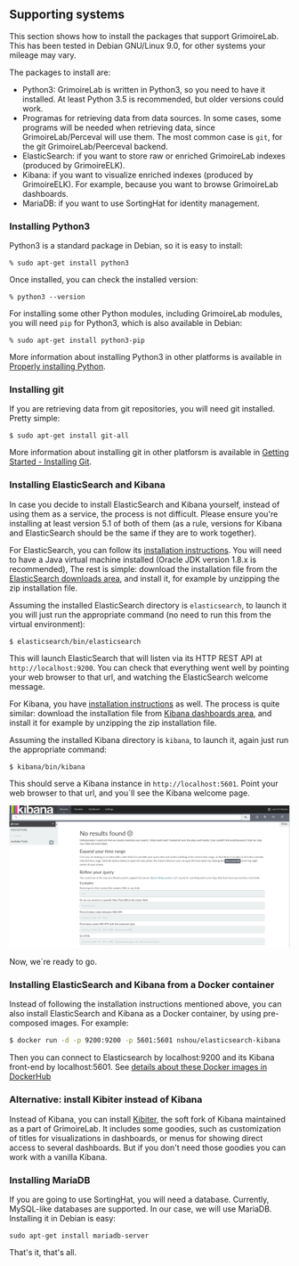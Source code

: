 ## Supporting systems

This section shows how to install the packages that support GrimoireLab. This has been tested in Debian GNU/Linux 9.0, for other systems your mileage may vary.

The packages to install are:

* Python3: GrimoireLab is written in Python3, so you need to have it installed. At least Python 3.5 is recommended, but older versions could work.
* Programas for retrieving data from data sources. In some cases, some programs will be needed when retrieving data, since GrimoireLab/Perceval will use them. The most common case is `git`, for the git GrimoireLab/Peerceval backend.
* ElasticSearch: if you want to store raw or enriched GrimoireLab indexes (produced by GrimoireELK).
* Kibana: if you want to visualize enriched indexes (produced by GrimoireELK). For example, because you want to browse GrimoireLab dashboards.
* MariaDB: if you want to use SortingHat for identity management.

### Installing Python3

Python3 is a standard package in Debian, so it is easy to install:

```
% sudo apt-get install python3
```

Once installed, you can check the installed version:

```
% python3 --version
```

For installing some other Python modules, including GrimoireLab modules, you will need `pip` for Python3, which is also available in Debian:

```
% sudo apt-get install python3-pip
```

More information about installing Python3 in other platforms is available in [Properly installing Python](http://docs.python-guide.org/en/latest/starting/installation/).

### Installing git

If you are retrieving data from git repositories, you will need git installed. Pretty simple:

```
$ sudo apt-get install git-all
```

More information about installing git in other platforsm is available in [Getting Started - Installing Git](https://git-scm.com/book/en/v2/Getting-Started-Installing-Git).

### Installing ElasticSearch and Kibana

In case you decide to install ElasticSearch and Kibana yourself, instead of using them as a service, the process is not difficult. Please ensure you're installing at least version 5.1 of both of them (as a rule, versions for Kibana and ElasticSearch should be the same if they are to work together).

For ElasticSearch, you can follow its [installation instructions](https://www.elastic.co/guide/en/elasticsearch/reference/current/_installation.html). You will need to have a Java virtual machine installed \(Oracle JDK version 1.8.x is recommended\), The rest is simple: download the installation file from the [ElasticSearch downloads area](https://www.elastic.co/downloads/elasticsearch), and install it, for example by unzipping the zip installation file.

Assuming the installed ElasticSearch directory is `elasticsearch`, to launch it you will just run the appropriate command \(no need to run this from the virtual environment\):

```
$ elasticsearch/bin/elasticsearch
```

This will launch ElasticSearch that will listen via its HTTP REST API at `http://localhost:9200`. You can check that everything went well by pointing your web browser to that url, and watching the ElasticSearch welcome message.

For Kibana, you have [installation instructions](https://www.elastic.co/guide/en/kibana/current/setup.html) as well. The process is quite similar: download the installation file from [Kibana dashboards area](https://www.elastic.co/downloads/kibana), and install it for example by unzipping the zip installation file.

Assuming the installed Kibana directory is `kibana`, to launch it, again just run the appropriate command:

```
$ kibana/bin/kibana
```

This should serve a Kibana instance in `http://localhost:5601`. Point your web browser to that url, and you´ll see the Kibana welcome page.

![Kibana welcome page](kibana_welcome.png)

Now, we´re ready to go.

### Installing ElasticSearch and Kibana from a Docker container

Instead of following the installation instructions mentioned above, you can also install ElasticSearch and Kibana as a Docker container, by using pre-composed images. For example:

```bash
$ docker run -d -p 9200:9200 -p 5601:5601 nshou/elasticsearch-kibana
```

Then you can connect to Elasticsearch by localhost:9200 and its Kibana front-end by localhost:5601. See [details about these Docker images in DockerHub](https://hub.docker.com/r/nshou/elasticsearch-kibana/)


### Alternative: install Kibiter instead of Kibana

Instead of Kibana, you can install [Kibiter](https://github.com/grimoirelab/kibiter), the soft fork of Kibana maintained as a part of GrimoireLab. It includes some goodies, such as customization of titles for visualizations in dashboards, or menus for showing direct access to several dashboards. But if you don't need those goodies you can work with a vanilla Kibana.

### Installing MariaDB

If you are going to use SortingHat, you will need a database. Currently, MySQL-like databases are supported. In our case, we will use MariaDB. Installing it in Debian is easy:

```
sudo apt-get install mariadb-server
```

That's it, that's all.